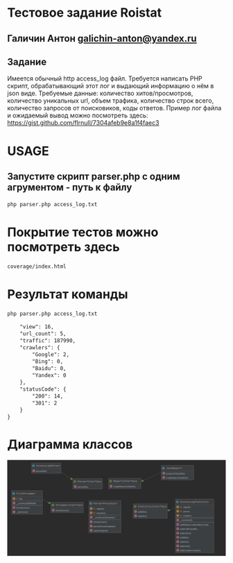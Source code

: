 # Тестовое задание Roistat
## Галичин Антон galichin-anton@yandex.ru

## Задание 
Имеется обычный http access_log файл.
Требуется написать PHP скрипт, обрабатывающий этот лог и выдающий информацию о нём в json виде.
Требуемые данные: количество хитов/просмотров, количество уникальных url, объем трафика, количество строк всего, количество запросов от поисковиков, коды ответов. Пример лог файла и ожидаемый вывод можно посмотреть здесь: https://gist.github.com/flrnull/7304afeb9e8a1f4faec3

# USAGE
## Запустите скрипт parser.php с одним агрументом - путь к файлу
```php parser.php access_log.txt```

# Покрытие тестов можно посмотреть здесь
```coverage/index.html```

# Результат команды 
```php parser.php access_log.txt```

```{
    "view": 16,
    "url_count": 5,
    "traffic": 187990,
    "crawlers": {
        "Google": 2,
        "Bing": 0,
        "Baidu": 0,
        "Yandex": 0
    },
    "statusCode": {
        "200": 14,
        "301": 2
    }
}
```

# Диаграмма классов 
![img.png](img.png)
